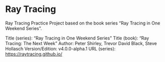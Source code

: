 # Ray Tracing
Ray Tracing Practice Project based on the book series “Ray Tracing in One Weekend Series”.

Title (series): “Ray Tracing in One Weekend Series”
Title (book): “Ray Tracing: The Next Week”
Author: Peter Shirley, Trevor David Black, Steve Hollasch
Version/Edition: v4.0.0-alpha.1
URL (series): https://raytracing.github.io/
